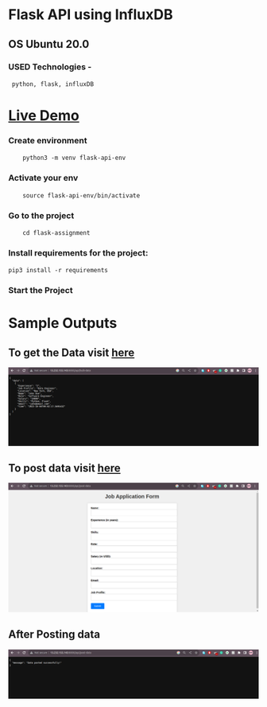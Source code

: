 # Flask API using InfluxDB

## OS Ubuntu 20.0

### USED Technologies -
``` 
 python, flask, influxDB
```

# [Live Demo](http://13.232.155.143:8000/api/bulk-data)

### Create environment

```
    python3 -m venv flask-api-env
```
### Activate your env

```
    source flask-api-env/bin/activate
```

### Go to the project 

```
    cd flask-assignment
```

### Install requirements for the project:

   ```
   pip3 install -r requirements
   ```

### Start the Project


# Sample Outputs

## To get the Data visit [here](http://13.232.155.143:8000/api/post-data)

![img3.jpg](img3.jpg)

## To post data visit [here](http://13.232.155.143:8000/api/post-data)
![img1.jpg](img1.jpg)

## After Posting data 
![img2.jpg](img2.jpg)